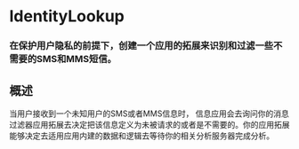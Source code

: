 # IdentityLookup
### 在保护用户隐私的前提下，创建一个应用的拓展来识别和过滤一些不需要的SMS和MMS短信。
## 概述
当用户接收到一个未知用户的SMS或者MMS信息时， 信息应用会去询问你的消息过滤器应用拓展去决定把该信息定义为未被请求的或者是不需要的。你的应用拓展能够决定去适用应用内建的数据和逻辑去等待你的相关分析服务器完成分析。
